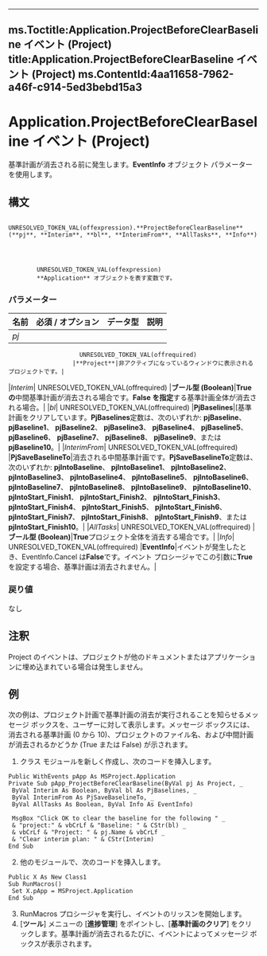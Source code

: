 

---
ms.Toctitle:Application.ProjectBeforeClearBaseline イベント (Project)
title:Application.ProjectBeforeClearBaseline イベント (Project)
ms.ContentId:4aa11658-7962-a46f-c914-5ed3bebd15a3
---
# Application.ProjectBeforeClearBaseline イベント (Project)




基準計画が消去される前に発生します。**EventInfo** オブジェクト パラメーターを使用します。

## 構文

            UNRESOLVED_TOKEN_VAL(offexpression).**ProjectBeforeClearBaseline**(**pj**, **Interim**, **bl**, **InterimFrom**, **AllTasks**, **Info**)




            UNRESOLVED_TOKEN_VAL(offexpression)
            **Application** オブジェクトを表す変数です。

### パラメーター

|**名前**|**必須 / オプション**|**データ型**|**説明**|
|---|---|---|---|
|*pj*|
                        UNRESOLVED_TOKEN_VAL(offrequired)
                      |**Project**|非アクティブになっているウィンドウに表示されるプロジェクトです。|
|*Interim*|
                        UNRESOLVED_TOKEN_VAL(offrequired)
                      |**ブール型 (Boolean)**|**True の**中間基準計画が消去される場合です。**False を指定**する基準計画全体が消去される場合。|
|*bl*|
                        UNRESOLVED_TOKEN_VAL(offrequired)
                      |**PjBaselines**|[基準計画をクリアしています。**PjBaselines**定数は、次のいずれか: **pjBaseline**、 **pjBaseline1**、 **pjBaseline2**、 **pjBaseline3**、 **pjBaseline4**、 **pjBaseline5**、 **pjBaseline6**、 **pjBaseline7**、 **pjBaseline8**、 **pjBaseline9**、または**pjBaseline10**。|
|*InterimFrom*|
                        UNRESOLVED_TOKEN_VAL(offrequired)
                      |**PjSaveBaselineTo**|消去される中間基準計画です。**PjSaveBaselineTo**定数は、次のいずれか: **pjIntoBaseline**、 **pjIntoBaseline1**、 **pjIntoBaseline2**、 **pjIntoBaseline3**、 **pjIntoBaseline4**、 **pjIntoBaseline5**、 **pjIntoBaseline6**、 **pjIntoBaseline7**、 **pjIntoBaseline8**、 **pjIntoBaseline9**、 **pjIntoBaseline10**、**pjIntoStart_Finish1**、 **pjIntoStart_Finish2**、 **pjIntoStart_Finish3**、 **pjIntoStart_Finish4**、 **pjIntoStart_Finish5**、 **pjIntoStart_Finish6**、 **pjIntoStart_Finish7**、 **pjIntoStart_Finish8**、 **pjIntoStart_Finish9**、または**pjIntoStart_Finish10**。|
|*AllTasks*|
                        UNRESOLVED_TOKEN_VAL(offrequired)
                      |**ブール型 (Boolean)**|**True**プロジェクト全体を消去する場合です。|
|*Info*|
                        UNRESOLVED_TOKEN_VAL(offrequired)
                      |**EventInfo**|イベントが発生したとき、EventInfo.Cancel は**False**です。イベント プロシージャでこの引数に**True**を設定する場合、基準計画は消去されません。|



### 戻り値
なし





## 注釈
Project のイベントは、プロジェクトが他のドキュメントまたはアプリケーションに埋め込まれている場合は発生しません。



## 例
次の例は、プロジェクト計画で基準計画の消去が実行されることを知らせるメッセージ ボックスを、ユーザーに対して表示します。メッセージ ボックスには、消去される基準計画 (0 から 10)、プロジェクトのファイル名、および中間計画が消去されるかどうか (True または False) が示されます。





1. クラス モジュールを新しく作成し、次のコードを挿入します。
			


```sourcecode
Public WithEvents pApp As MSProject.Application 
Private Sub pApp_ProjectBeforeClearBaseline(ByVal pj As Project, _ 
 ByVal Interim As Boolean, ByVal bl As PjBaselines, _ 
 ByVal InterimFrom As PjSaveBaselineTo, _ 
 ByVal AllTasks As Boolean, ByVal Info As EventInfo) 
 
 MsgBox "Click OK to clear the baseline for the following " _ 
 & "project:" & vbCrLf & "Baseline: " & CStr(bl) _ 
 & vbCrLf & "Project: " & pj.Name & vbCrLf _ 
 & "Clear interim plan: " & CStr(Interim) 
End Sub
```

2. 他のモジュールで、次のコードを挿入します。


```sourcecode
Public X As New Class1 
Sub RunMacros() 
 Set X.pApp = MSProject.Application 
End Sub
```

3. RunMacros プロシージャを実行し、イベントのリッスンを開始します。
4. [**ツール**] メニューの [**進捗管理**] をポイントし、[**基準計画のクリア**] をクリックします。基準計画が消去されるたびに、イベントによってメッセージ ボックスが表示されます。









